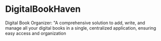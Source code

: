 # DigitalBookHaven
Digital Book Organizer: "A comprehensive solution to add, write, and manage all your digital books in a single, centralized application, ensuring easy access and organization
